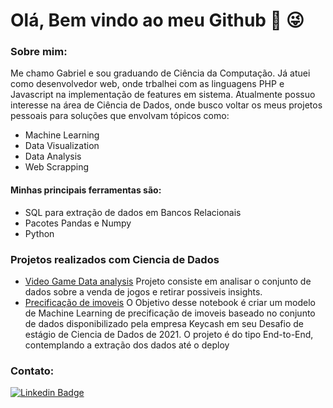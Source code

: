 # Olá, Bem vindo ao meu Github 👋 :stuck_out_tongue_winking_eye:

### Sobre mim:
  Me chamo Gabriel e sou graduando de Ciência da Computação. Já atuei como desenvolvedor web, onde trbalhei com as  linguagens PHP e  Javascript na implementação de features em sistema. Atualmente possuo interesse na área de Ciência de Dados, onde busco voltar os meus projetos pessoais para soluções que envolvam tópicos como:
  - Machine Learning
  - Data Visualization
  - Data Analysis
  - Web Scrapping
  
  
  
#### Minhas principais ferramentas são:
  - SQL para extração de dados em Bancos Relacionais
  - Pacotes Pandas e Numpy
  - Python
 
  
### Projetos realizados com Ciencia de Dados
  - [Video Game Data analysis](https://github.com/gabrielcruvinel/data_science/tree/main/video_game_sales) Projeto consiste em analisar o conjunto de dados sobre a venda de jogos e retirar possiveis insights.
  - [Precificação de imoveis](https://github.com/gabrielcruvinel/data_science/tree/main/precificacao_imovel) O Objetivo desse notebook é criar um modelo de Machine Learning de precificação de imoveis baseado no conjunto de dados disponibilizado pela empresa Keycash em seu Desafio de estágio de Ciencia de Dados de 2021. O projeto é do tipo End-to-End, contemplando a extração dos dados até o deploy
  
  
 ### Contato:

[![Linkedin Badge](https://img.shields.io/badge/-LinkedIn-blue?style=flat-square&logo=Linkedin&logoColor=white&link=https://www.linkedin.com/in/gabriel-cruvinel-2104b5177/)](https://www.linkedin.com/in/gabriel-cruvinel-2104b5177/)

